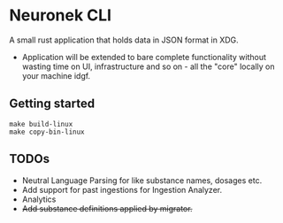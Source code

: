 # Neuronek CLI

A small rust application that holds data in JSON format in XDG.

- Application will be extended to bare complete functionality without wasting time on UI, infrastructure and so on - all
  the "core" locally on your machine idgf.

## Getting started

```
make build-linux
make copy-bin-linux
```

## TODOs

- Neutral Language Parsing for like substance names, dosages etc.
- Add support for past ingestions for Ingestion Analyzer.
- Analytics
- ~~Add substance definitions applied by migrator.~~
